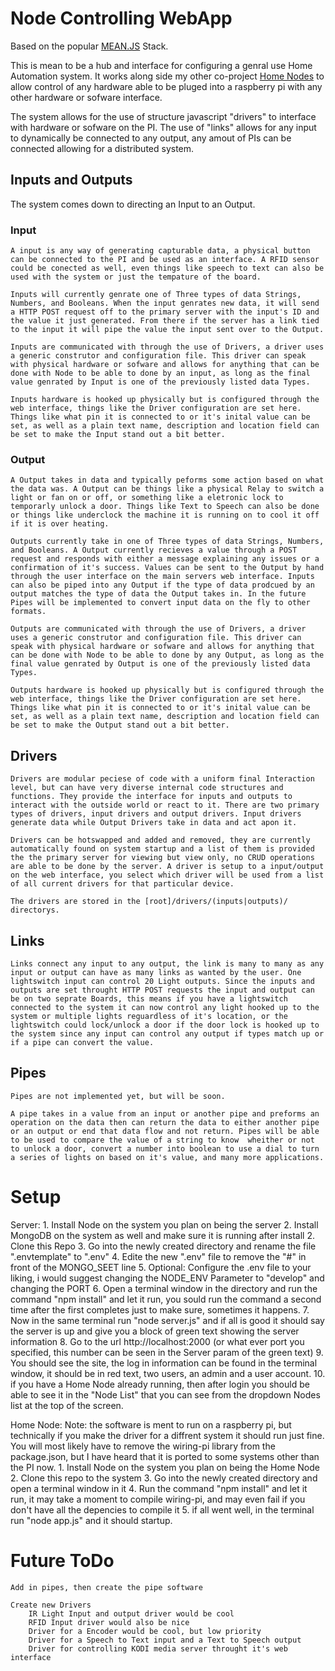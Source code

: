 # Node Controlling WebApp

Based on the popular [MEAN.JS](http://meanjs.org) Stack.

This is mean to be a hub and interface for configuring a genral use Home Automation system.
It works along side my other co-project [Home Nodes](https://github.com/tloftis/outlet_node) to allow control of any hardware able to be pluged into a raspberry pi with any other hardware or sofware interface.

The system allows for the use of structure javascript "drivers" to interface with hardware or sofware on the PI. The use of "links" allows for any input to dynamically be connected to any output, any amout of PIs can be connected allowing for a distributed system.

## Inputs and Outputs

The system comes down to directing an Input to an Output.

### Input
	A input is any way of generating capturable data, a physical button can be connected to the PI and be used as an interface. A RFID sensor could be conected as well, even things like speech to text can also be used with the system or just the tempature of the board.
	
	Inputs will currently genrate one of Three types of data Strings, Numbers, and Booleans. When the input genrates new data, it will send a HTTP POST request off to the primary server with the input's ID and the value it just generated. From there if the server has a link tied to the input it will pipe the value the input sent over to the Output.
	
	Inputs are communicated with through the use of Drivers, a driver uses a generic construtor and configuration file. This driver can speak with physical hardware or sofware and allows for anything that can be done with Node to be able to done by an input, as long as the final value genrated by Input is one of the previously listed data Types.
	
	Inputs hardware is hooked up physically but is configured through the web interface, things like the Driver configuration are set here. Things like what pin it is connected to or it's inital value can be set, as well as a plain text name, description and location field can be set to make the Input stand out a bit better.

### Output
	A Output takes in data and typically peforms some action based on what the data was. A Output can be things like a physical Relay to switch a light or fan on or off, or something like a eletronic lock to temporarly unlock a door. Things like Text to Speech can also be done or things like underclock the machine it is running on to cool it off if it is over heating.
	
	Outputs currently take in one of Three types of data Strings, Numbers, and Booleans. A Output currently recieves a value through a POST request and responds with either a message explaining any issues or a confirmation of it's success. Values can be sent to the Output by hand through the user interface on the main servers web interface. Inputs can also be piped into any Output if the type of data prodcued by an output matches the type of data the Output takes in. In the future Pipes will be implemented to convert input data on the fly to other formats.
	
	Outputs are communicated with through the use of Drivers, a driver uses a generic construtor and configuration file. This driver can speak with physical hardware or sofware and allows for anything that can be done with Node to be able to done by any Output, as long as the final value genrated by Output is one of the previously listed data Types.
	
	Outputs hardware is hooked up physically but is configured through the web interface, things like the Driver configuration are set here. Things like what pin it is connected to or it's inital value can be set, as well as a plain text name, description and location field can be set to make the Output stand out a bit better.

## Drivers
	Drivers are modular peciese of code with a uniform final Interaction level, but can have very diverse internal code structures and functions. They provide the interface for inputs and outputs to interact with the outside world or react to it. There are two primary types of drivers, input drivers and output drivers. Input drivers generate data while Output Drivers take in data and act apon it.
	
	Drivers can be hotswapped and added and removed, they are currently automatically found on system startup and a list of them is provided the the primary server for viewing but view only, no CRUD operations are able to be done by the server. A driver is setup to a input/output on the web interface, you select which driver will be used from a list of all current drivers for that particular device.
	
	The drivers are stored in the [root]/drivers/(inputs|outputs)/ directorys.

## Links
	Links connect any input to any output, the link is many to many as any input or output can have as many links as wanted by the user. One lightswitch input can control 20 Light outputs. Since the inputs and outputs are set throught HTTP POST requests the input and output can be on two seprate Boards, this means if you have a lightswitch connected to the system it can now control any light hooked up to the system or multiple lights reguardless of it's location, or the lightswitch could lock/unlock a door if the door lock is hooked up to the system since any input can control any output if types match up or if a pipe can convert the value.
	
## Pipes
	Pipes are not implemented yet, but will be soon.
	
	A pipe takes in a value from an input or another pipe and preforms an operation on the data then can return the data to either another pipe or an output or end that data flow and not return. Pipes will be able to be used to compare the value of a string to know  wheither or not to unlock a door, convert a number into boolean to use a dial to turn a series of lights on based on it's value, and many more applications. 
	
# Setup
Server:
	1. Install Node on the system you plan on being the server
	2. Install MongoDB on the system as well and make sure it is running after install
	2. Clone this Repo
	3. Go into the newly created directory and rename the file ".envtemplate" to ".env"
	4. Edite the new ".env" file to remove the "#" in front of the MONGO_SEET line
	5. Optional: Configure the .env file to your liking, i would suggest changing the NODE_ENV Parameter to "develop" and changing the PORT
	6. Open a terminal window in the directory and run the command "npm install" and let it run, you sould run the command a second time after the first completes just to make sure, sometimes it happens.
	7. Now in the same terminal run "node server.js" and if all is good it should say the server is up and give you a block of green text showing the server information
	8. Go to the url http://localhost:2000 (or what ever port you specified, this number can be seen in the Server param of the green text)
	9. You should see the site, the log in information can be found in the terminal window, it should be in red text, two users, an admin and a user account.
	10. if you have a Home Node already running, then after login you should be able to see it in the "Node List" that you can see from the dropdown Nodes list at the top of the screen.

Home Node:
	Note: the software is ment to run on a raspberry pi, but technically if you make the driver for a diffrent system it should run just fine. You will most likely have to remove the wiring-pi library from the package.json, but I have heard that it is ported to some systems other than the PI now.
	1. Install Node on the system you plan on being the Home Node
	2. Clone this repo to the system
	3. Go into the newly created directory and open a terminal window in it
	4. Run the command "npm install" and let it run, it may take a moment to compile wiring-pi, and may even fail if you don't have all the depencies to compile it
	5. if all went well, in the terminal run "node app.js" and it should startup.

# Future ToDo
	Add in pipes, then create the pipe software
	
	Create new Drivers
		IR Light Input and output driver would be cool
		RFID Input driver would also be nice
		Driver for a Encoder would be cool, but low priority
		Driver for a Speech to Text input and a Text to Speech output
		Driver for controlling KODI media server throught it's web interface
		

